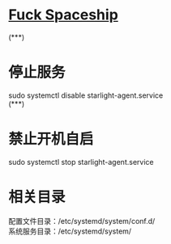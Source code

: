 # [Fuck Spaceship](https://www.spaceship.com)
(***)
# 停止服务<br>
sudo systemctl disable starlight-agent.service <br>
(***)
# 禁止开机自启<br>
sudo systemctl stop starlight-agent.service     <br>
# 相关目录<br>
配置文件目录：/etc/systemd/system/conf.d/  <br>
系统服务目录：/etc/systemd/system/
